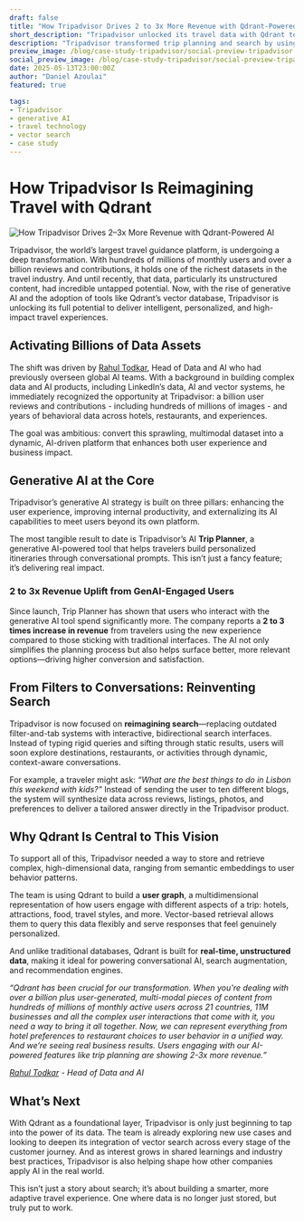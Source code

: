 ```yaml
---
draft: false
title: "How Tripadvisor Drives 2 to 3x More Revenue with Qdrant-Powered AI"
short_description: "Tripadvisor unlocked its travel data with Qdrant to deliver personalized AI experiences."
description: "Tripadvisor transformed trip planning and search by using Qdrant to index over a billion user-generated reviews and images. Learn how this powered AI features that boost revenue 2 to 3x for engaged users."
preview_image: /blog/case-study-tripadvisor/social-preview-tripadvisor.jpg
social_preview_image: /blog/case-study-tripadvisor/social-preview-tripadvisor.jpg
date: 2025-05-13T23:00:00Z
author: "Daniel Azoulai"
featured: true

tags:
- Tripadvisor
- generative AI
- travel technology
- vector search
- case study
---
```


# How Tripadvisor Is Reimagining Travel with Qdrant

![How Tripadvisor Drives 2–3x More Revenue with Qdrant-Powered AI](/blog/case-study-tripadvisor/case-study-tripadvisor-summary-dark.jpg)

Tripadvisor, the world’s largest travel guidance platform, is undergoing a deep transformation. With hundreds of millions of monthly users and over a billion reviews and contributions, it holds one of the richest datasets in the travel industry. And until recently, that data, particularly its unstructured content, had incredible untapped potential. Now, with the rise of generative AI and the adoption of tools like Qdrant’s vector database, Tripadvisor is unlocking its full potential to deliver intelligent, personalized, and high-impact travel experiences.

## Activating Billions of Data Assets

The shift was driven by [Rahul Todkar](https://www.linkedin.com/in/rahultodkar/), Head of Data and AI who had previously overseen global AI teams. With a background in building complex data and AI products, including LinkedIn’s data, AI and vector systems, he immediately recognized the opportunity at Tripadvisor: a billion user reviews and contributions \- including hundreds of millions of images \- and years of behavioral data across hotels, restaurants, and experiences.

The goal was ambitious: convert this sprawling, multimodal dataset into a dynamic, AI-driven platform that enhances both user experience and business impact.

## Generative AI at the Core

Tripadvisor’s generative AI strategy is built on three pillars: enhancing the user experience, improving internal productivity, and externalizing its AI capabilities to meet users beyond its own platform.

The most tangible result to date is Tripadvisor’s AI **Trip Planner**, a generative AI-powered tool that helps travelers build personalized itineraries through conversational prompts. This isn’t just a fancy feature; it’s delivering real impact.

### 2 to 3x Revenue Uplift from GenAI-Engaged Users

Since launch, Trip Planner has shown that users who interact with the generative AI tool spend significantly more. The company reports a **2 to 3 times increase in revenue** from travelers using the new experience compared to those sticking with traditional interfaces. The AI not only simplifies the planning process but also helps surface better, more relevant options—driving higher conversion and satisfaction.

## From Filters to Conversations: Reinventing Search

Tripadvisor is now focused on **reimagining search**—replacing outdated filter-and-tab systems with interactive, bidirectional search interfaces. Instead of typing rigid queries and sifting through static results, users will soon explore destinations, restaurants, or activities through dynamic, context-aware conversations.

For example, a traveler might ask: *“What are the best things to do in Lisbon this weekend with kids?”* Instead of sending the user to ten different blogs, the system will synthesize data across reviews, listings, photos, and preferences to deliver a tailored answer directly in the Tripadvisor product.

## Why Qdrant Is Central to This Vision

To support all of this, Tripadvisor needed a way to store and retrieve complex, high-dimensional data, ranging from semantic embeddings to user behavior patterns. 

The team is using Qdrant to build a **user graph**, a multidimensional representation of how users engage with different aspects of a trip: hotels, attractions, food, travel styles, and more. Vector-based retrieval allows them to query this data flexibly and serve responses that feel genuinely personalized.

And unlike traditional databases, Qdrant is built for **real-time, unstructured data**, making it ideal for powering conversational AI, search augmentation, and recommendation engines.

*“Qdrant has been crucial for our transformation. When you're dealing with over a billion plus user-generated, multi-modal pieces of content from hundreds of millions of monthly active users across 21 countries, 11M businesses and all the complex user interactions that come with it, you need a way to bring it all together. Now, we can represent everything from hotel preferences to restaurant choices to user behavior in a unified way. And we’re seeing real business results. Users engaging with our AI-powered features like trip planning are showing 2-3x more revenue.”*

[*Rahul Todkar*](https://www.linkedin.com/in/rahultodkar) *\- Head of Data and AI*

## What’s Next

With Qdrant as a foundational layer, Tripadvisor is only just beginning to tap into the power of its data. The team is already exploring new use cases and looking to deepen its integration of vector search across every stage of the customer journey. And as interest grows in shared learnings and industry best practices, Tripadvisor is also helping shape how other companies apply AI in the real world.

This isn’t just a story about search; it’s about building a smarter, more adaptive travel experience. One where data is no longer just stored, but truly put to work.
